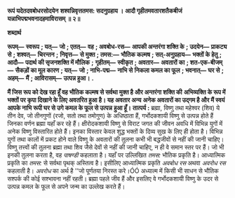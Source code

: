 **रूपं यदेतदवबोधरसोदयेन** **शश्वन्निवृत्ततमस: सदनुग्रहाय ।** **आदौ गृहीतमवतारशतैकबीजं** **यन्नाभिपद्मभवनादहमाविरासम् ॥ २॥** 

**शब्दार्थ** 

**रूपम्—** **स्वरूप** **; यत्—** **जो** **; एतत्—** **वह** **; अवबोध-रस—** **आपकी अन्तरंगा शक्ति के** **; उदयेन—** **प्राकट्य से** **; शश्वत्—** **चिरन्तन** **;** **निवृत्त—** **से मुक्त** **; तमस:—** **भौतिक कल्मष** **; सत्-अनुग्रहाय—** **भक्तों के हेतु** **; आदौ—** **पदार्थ की सृजनशक्ति में मौलिक** **;** **गृहीतम्—** **स्वीकृत** **; अवतार—** **अवतारों का** **; शत-एक-बीजम्—** **सैकड़ों का मूल कारण** **; यत्—** **जो** **; नाभि-पद्म—** **नाभि से** **निकला कमल का फूल** **; भवनात्—** **घर से** **; अहम्—** **मैं** **; आविरासम्—** **उत्पन्न हुआ।** **.** 

**मैं जिस रूप को देख रहा हूँ वह भौतिक कल्मष से सर्वथा मुक्त है और अन्तरंगा शक्ति की** **अभिव्यक्ति के रूप में भक्तों पर कृपा दिखाने के लिए अवतरित हुआ है। यह अवतार अन्य** **अनेक अवतारों का उद्गम है और मैं स्वयं आपके नाभि रूपी घर से उगे कमल के फूल से उत्पन्न** **हुआ हूँ।** **तात्पर्य :** ब्रह्मा, विष्णु तथा महेश्वर (शिव) ये तीन देव, जो तीनगुणों (रजो, सतो तथा तमोगुण) के अधिष्ठाता हैं, गर्भोदकशायी विष्णु से उत्पन्न होते हैं जिनका वर्णन ब्रह्मा यहाँ कर रहे हैं। क्षीरोदकशायी विष्णु से विराट जगत की जीवन अवधि में विभिन्न युगों में अनेक विष्णु विस्तारित होते हैं। इनका विस्तार केवल शुद्ध भक्तों के दिव्य सुख के लिए ही होता है। विभिन्न युगों तथा कालों में प्रकट होने वाले विष्णु के अवतारों की तुलना कभी भी बद्धजीवों से नहीं की जानी चाहिए। विष्णु तत्त्वों की तुलना ब्रह्मा तथा शिव जैसे देवों से नहीं की जानी चाहिए, न ही वे समान स्तर पर हैं। जो भी इनकी तुलना करता है, वह *पाषण्डी* कहलाता है। यहाँ पर उल्लिखित *तमस:* भौतिक प्रकृति है। आध्यात्मिक प्रकृति का *तमस:* से सर्वथा पृथक् अस्तित्व है। इसीलिए आध्यात्मिक प्रकृति *अवबोध रस*  अथवा *अवरोध रस* कहलाती है। *अवरोध* का अर्थ है ''जो पूर्णतया निरस्त करे।ÓÓ अध्यात्म में किसी भी साधन से भौतिक सश्पर्क की कोई सश्भावना नहीं रहती। ब्रह्मा पहले जीव हैं और इसलिए वे गर्भोदकशायी विष्णु के उदर से उत्पन्न कमल के फूल से अपने जन्म का उल्लेख करते हैं।  